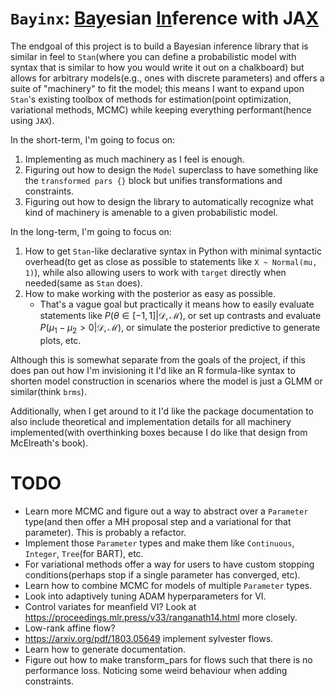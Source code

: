 # `Bayinx`: <ins>Bay</ins>esian <ins>In</ins>ference with JA<ins>X</ins>

The endgoal of this project is to build a Bayesian inference library that is similar in feel to `Stan`(where you can define a probabilistic model with syntax that is similar to how you would write it out on a chalkboard) but allows for arbitrary models(e.g., ones with discrete parameters) and offers a suite of "machinery" to fit the model; this means I want to expand upon `Stan`'s existing toolbox of methods for estimation(point optimization, variational methods, MCMC) while keeping everything performant(hence using `JAX`).

In the short-term, I'm going to focus on:
1) Implementing as much machinery as I feel is enough.
2) Figuring out how to design the `Model` superclass to have something like the `transformed pars {}` block but unifies transformations and constraints.
3) Figuring out how to design the library to automatically recognize what kind of machinery is amenable to a given probabilistic model.

In the long-term, I'm going to focus on:
1) How to get `Stan`-like declarative syntax in Python with minimal syntactic overhead(to get as close as possible to statements like `X ~ Normal(mu, 1)`), while also allowing users to work with `target` directly when needed(same as `Stan` does).
2) How to make working with the posterior as easy as possible.
    - That's a vague goal but practically it means how to easily evaluate statements like $P(\theta \in [-1, 1] | \mathcal{D}, \mathcal{M})$, or set up contrasts and evaluate $P(\mu_1 - \mu_2 > 0 | \mathcal{D}, \mathcal{M})$, or simulate the posterior predictive to generate plots, etc.

Although this is somewhat separate from the goals of the project, if this does pan out how I'm invisioning it I'd like an R formula-like syntax to shorten model construction in scenarios where the model is just a GLMM or similar(think `brms`).

Additionally, when I get around to it I'd like the package documentation to also include theoretical and implementation details for all machinery implemented(with overthinking boxes because I do like that design from McElreath's book).


# TODO
- Learn more MCMC and figure out a way to abstract over a `Parameter` type(and then offer a MH proposal step and a variational for that parameter). This is probably a refactor.
- Implement those `Parameter` types and make them like `Continuous`, `Integer`, `Tree`(for BART), etc.
- For variational methods offer a way for users to have custom stopping conditions(perhaps stop if a single parameter has converged, etc).
- Learn how to combine MCMC for models of multiple `Parameter` types.
- Look into adaptively tuning ADAM hyperparameters for VI.
- Control variates for meanfield VI? Look at https://proceedings.mlr.press/v33/ranganath14.html more closely.
- Low-rank affine flow?
- https://arxiv.org/pdf/1803.05649 implement sylvester flows.
- Learn how to generate documentation.
- Figure out how to make transform_pars for flows such that there is no performance loss. Noticing some weird behaviour when adding constraints.
